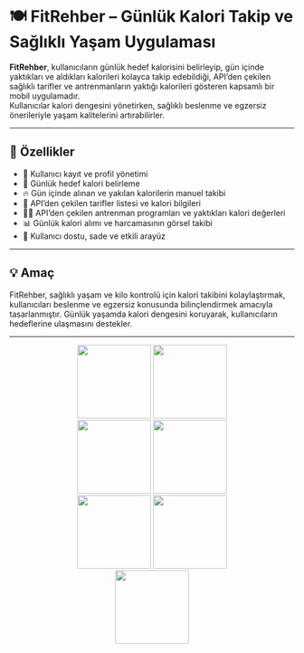 # 🍽️ FitRehber – Günlük Kalori Takip ve Sağlıklı Yaşam Uygulaması

**FitRehber**, kullanıcıların günlük hedef kalorisini belirleyip, gün içinde yaktıkları ve aldıkları kalorileri kolayca takip edebildiği, API’den çekilen sağlıklı tarifler ve antrenmanların yaktığı kalorileri gösteren kapsamlı bir mobil uygulamadır.  
Kullanıcılar kalori dengesini yönetirken, sağlıklı beslenme ve egzersiz önerileriyle yaşam kalitelerini artırabilirler.

---

## 🚀 Özellikler

- 👤 Kullanıcı kayıt ve profil yönetimi  
- 🎯 Günlük hedef kalori belirleme  
- 🔥 Gün içinde alınan ve yakılan kalorilerin manuel takibi  
- 🥗 API’den çekilen tarifler listesi ve kalori bilgileri  
- 🏋️‍♂️ API’den çekilen antrenman programları ve yaktıkları kalori değerleri  
- 📊 Günlük kalori alımı ve harcamasının görsel takibi  
- 📱 Kullanıcı dostu, sade ve etkili arayüz  

---

## 💡 Amaç

FitRehber, sağlıklı yaşam ve kilo kontrolü için kalori takibini kolaylaştırmak, kullanıcıları beslenme ve egzersiz konusunda bilinçlendirmek amacıyla tasarlanmıştır. Günlük yaşamda kalori dengesini koruyarak, kullanıcıların hedeflerine ulaşmasını destekler.

---

<div align="center">
  <img src="https://github.com/user-attachments/assets/a274a728-e5f5-42d1-9fb6-2627f1025017.png?raw=true" width="130" />
  <img src="https://github.com/user-attachments/assets/60bcb6ef-f974-4e80-a81b-8832319c8c1c.png?raw=true" width="130" />
</div>

<div align="center">
  <img src="https://github.com/user-attachments/assets/b2216dc6-0c2b-439e-8259-df3eab8afa3f.png?raw=true" width="130" />
  <img src="https://github.com/user-attachments/assets/6093be18-fbee-4c2f-897d-b2496a72c021.png?raw=true" width="130" />
</div>

<div align="center">
  <img src="https://github.com/user-attachments/assets/ed861b28-8f0e-4104-bda5-f28d5a765b8e.png?raw=true" width="130" />
  <img src="https://github.com/user-attachments/assets/7cf4fb18-e4cc-4927-b09d-bcd809624076.png?raw=true" width="130" />
</div>

<div align="center">
  <img src="https://github.com/user-attachments/assets/fb56b5cd-d755-4dd4-a15f-ae7563b0acef.png?raw=true" width="130" />
</div>

